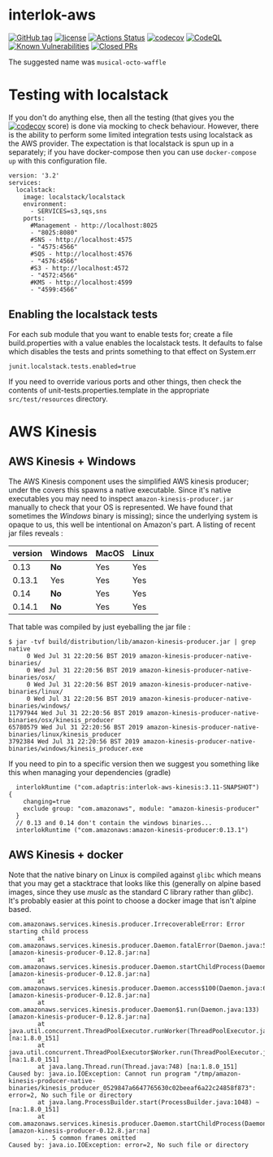 # interlok-aws

[![GitHub tag](https://img.shields.io/github/tag/adaptris/interlok-aws.svg)](https://github.com/adaptris/interlok-aws/tags)
[![license](https://img.shields.io/github/license/adaptris/interlok-aws.svg)](https://github.com/adaptris/interlok-aws/blob/develop/LICENSE)
[![Actions Status](https://github.com/adaptris/interlok-aws/actions/workflows/gradle-publish.yml/badge.svg)](https://github.com/adaptris/interlok-aws/actions)
[![codecov](https://codecov.io/gh/adaptris/interlok-aws/branch/develop/graph/badge.svg)](https://codecov.io/gh/adaptris/interlok-aws)
[![CodeQL](https://github.com/adaptris/interlok-aws/workflows/CodeQL/badge.svg)](https://github.com/adaptris/interlok-aws/security/code-scanning)
[![Known Vulnerabilities](https://snyk.io/test/github/adaptris/interlok-aws/badge.svg?targetFile=build.gradle)](https://snyk.io/test/github/adaptris/interlok-aws?targetFile=build.gradle)
[![Closed PRs](https://img.shields.io/github/issues-pr-closed/adaptris/interlok-aws)](https://github.com/adaptris/interlok-aws/pulls?q=is%3Apr+is%3Aclosed)

The suggested name was `musical-octo-waffle`

# Testing with localstack

If you don't do anything else, then all the testing (that gives you the [![codecov](https://codecov.io/gh/adaptris/interlok-aws/branch/develop/graph/badge.svg)](https://codecov.io/gh/adaptris/interlok-aws) score) is done via mocking to check behaviour. However, there is the ability to perform some limited integration tests using localstack as the AWS provider. The expectation is that localstack is spun up in a separately; if you have docker-compose then you can use `docker-compose up` with this configuration file.

```
version: '3.2'
services:
  localstack:
    image: localstack/localstack
    environment:
      - SERVICES=s3,sqs,sns
    ports:
      #Management - http://localhost:8025
      - "8025:8080"
      #SNS - http://localhost:4575
      - "4575:4566"
      #SQS - http://localhost:4576
      - "4576:4566"
      #S3 - http://localhost:4572
      - "4572:4566"
      #KMS - http://localhost:4599
      - "4599:4566"
```

## Enabling the localstack tests

For each sub module that you want to enable tests for; create a file build.properties with a value enables the localstack tests. It defaults to false which disables the tests and prints something to that effect on System.err

```
junit.localstack.tests.enabled=true
```

If you need to override various ports and other things, then check the contents of unit-tests.properties.template in the appropriate `src/test/resources` directory.

# AWS Kinesis

## AWS Kinesis + Windows

The AWS Kinesis component uses the simplified AWS kinesis producer; under the covers this spawns a native executable. Since it's native executables you may need to inspect `amazon-kinesis-producer.jar` manually to check that your OS is represented. We have found that sometimes the _Windows_ binary is missing); since the underlying system is opaque to us, this well be intentional on Amazon's part. A listing of recent jar files reveals :

version | Windows | MacOS | Linux |
-------|------------| ------| -----|
0.13 | __No__ | Yes | Yes |
0.13.1| Yes | Yes | Yes |
0.14|  __No__ | Yes | Yes |
0.14.1| __No__ | Yes | Yes |

That table was compiled by just eyeballing the jar file :

```
$ jar -tvf build/distribution/lib/amazon-kinesis-producer.jar | grep native
     0 Wed Jul 31 22:20:56 BST 2019 amazon-kinesis-producer-native-binaries/
     0 Wed Jul 31 22:20:56 BST 2019 amazon-kinesis-producer-native-binaries/osx/
     0 Wed Jul 31 22:20:56 BST 2019 amazon-kinesis-producer-native-binaries/linux/
     0 Wed Jul 31 22:20:56 BST 2019 amazon-kinesis-producer-native-binaries/windows/
11797944 Wed Jul 31 22:20:56 BST 2019 amazon-kinesis-producer-native-binaries/osx/kinesis_producer
65780579 Wed Jul 31 22:20:56 BST 2019 amazon-kinesis-producer-native-binaries/linux/kinesis_producer
3792384 Wed Jul 31 22:20:56 BST 2019 amazon-kinesis-producer-native-binaries/windows/kinesis_producer.exe
```

If you need to pin to a specific version then we suggest you something like this when managing your dependencies (gradle)

```
  interlokRuntime ("com.adaptris:interlok-aws-kinesis:3.11-SNAPSHOT") {
    changing=true
    exclude group: "com.amazonaws", module: "amazon-kinesis-producer"
  }
  // 0.13 and 0.14 don't contain the windows binaries...
  interlokRuntime ("com.amazonaws:amazon-kinesis-producer:0.13.1")
```

## AWS Kinesis + docker

Note that the native binary on Linux is compiled against `glibc` which means that you may get a stacktrace that looks like this (generally on alpine based images, since they use _muslc_ as the standard C library rather than _glibc_). It's probably easier at this point to choose a docker image that isn't alpine based.

```
com.amazonaws.services.kinesis.producer.IrrecoverableError: Error starting child process
        at com.amazonaws.services.kinesis.producer.Daemon.fatalError(Daemon.java:525) [amazon-kinesis-producer-0.12.8.jar:na]
        at com.amazonaws.services.kinesis.producer.Daemon.startChildProcess(Daemon.java:456) [amazon-kinesis-producer-0.12.8.jar:na]
        at com.amazonaws.services.kinesis.producer.Daemon.access$100(Daemon.java:63) [amazon-kinesis-producer-0.12.8.jar:na]
        at com.amazonaws.services.kinesis.producer.Daemon$1.run(Daemon.java:133) [amazon-kinesis-producer-0.12.8.jar:na]
        at java.util.concurrent.ThreadPoolExecutor.runWorker(ThreadPoolExecutor.java:1149) [na:1.8.0_151]
        at java.util.concurrent.ThreadPoolExecutor$Worker.run(ThreadPoolExecutor.java:624) [na:1.8.0_151]
        at java.lang.Thread.run(Thread.java:748) [na:1.8.0_151]
Caused by: java.io.IOException: Cannot run program "/tmp/amazon-kinesis-producer-native-binaries/kinesis_producer_0529847a6647765630c02beeaf6a22c24858f873": error=2, No such file or directory
        at java.lang.ProcessBuilder.start(ProcessBuilder.java:1048) ~[na:1.8.0_151]
        at com.amazonaws.services.kinesis.producer.Daemon.startChildProcess(Daemon.java:454) [amazon-kinesis-producer-0.12.8.jar:na]
        ... 5 common frames omitted
Caused by: java.io.IOException: error=2, No such file or directory
```
